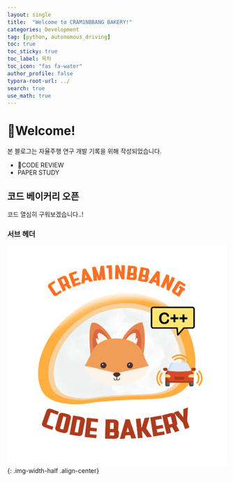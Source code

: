```yaml
---
layout: single
title:  "Welcome to CRAM1NBBANG BAKERY!"
categories: Development
tag: [python, autonomous_driving]
toc: true
toc_sticky: true
toc_label: 목차
toc_icon: "fas fa-water"
author_profile: false
typora-root-url: ../
search: true
use_math: true
---
```


<div class="notice--warning">
    <h1>Welcome!</h1>
    본 블로그는 자율주행 연구 개발 기록을 위해 작성되었습니다.
    <ul>
        <li>CODE REVIEW</li>
        <li> PAPER STUDY</li>
    </ul>
</div>

## 코드 베이커리 오픈
코드 열심히 구워보겠습니다..!

### 서브 헤더

![git_min](/images/2025-01-30-first/git_min.jpg){: .img-width-half .align-center}